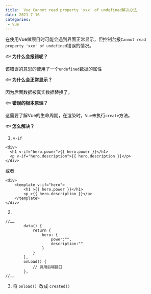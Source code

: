 ```yaml
---
title:  Vue Cannot read property 'xxx' of undefined解决办法
date: 2021-7-16
categories: 
 - Vue
---
```

<Boxx type='tip' />

在使用Vue做项目时可能会遇到界面正常显示，但控制台报```Cannot read property 'xxx' of undefined```错误的情况。

:fish: **为什么会报错呢？**

该错误的意思的使用了一个```undefined```数据的属性

:fish: **为什么会正常显示？**

因为后面数据被真实数据替换了。

:fish: **错误的根本原理？**

这需要了解Vue的生命周期，在渲染时，```Vue```未执行```create```方法。

:fish: **怎么解决？**

1. ```v-if``` 
```Vue
<div>
  <h1 v-if="hero.power">{{ hero.power }}</h1>
  <p v-if="hero.description">{{ hero.description }}</p>
</div>
```
或者
```Vue
<div>
    <template v-if="hero">
        <h1 >{{ hero.power }}</h1>
        <p >{{ hero.description }}</p>
    </template>
</div>
```

2. 

```Vue
//……
        data() {
			return {
				hero: {
                    power:"",
                    description:""
                }
			}
		},
		onLoad() {
            // 调用后端接口
		},
//……
```

3. 将 ```onload() ```改成 ```created()```

